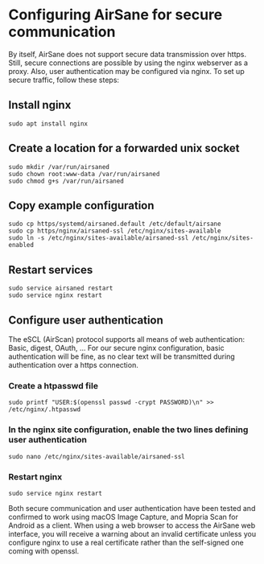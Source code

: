 # Configuring AirSane for secure communication 
By itself, AirSane does not support secure data transmission over https. 
Still, secure connections are possible by using the nginx webserver as a proxy. Also, user authentication may be configured via nginx.
To set up secure traffic, follow these steps:
## Install nginx
```sudo apt install nginx```
## Create a location for a forwarded unix socket
```
sudo mkdir /var/run/airsaned
sudo chown root:www-data /var/run/airsaned
sudo chmod g+s /var/run/airsaned
```
## Copy example configuration
```
sudo cp https/systemd/airsaned.default /etc/default/airsane
sudo cp https/nginx/airsaned-ssl /etc/nginx/sites-available
sudo ln -s /etc/nginx/sites-available/airsaned-ssl /etc/nginx/sites-enabled
```
## Restart services
```
sudo service airsaned restart
sudo service nginx restart
```
## Configure user authentication
The eSCL (AirScan) protocol supports all means of web authentication: Basic, digest, OAuth, ...
For our secure nginx configuration, basic authentication will be fine, as no clear text will be transmitted during authentication over
a https connection.
### Create a htpasswd file
```sudo printf "USER:$(openssl passwd -crypt PASSWORD)\n" >> /etc/nginx/.htpasswd```
### In the nginx site configuration, enable the two lines defining user authentication
```sudo nano /etc/nginx/sites-available/airsaned-ssl```
### Restart nginx
```sudo service nginx restart```

Both secure communication and user authentication have been tested and confirmed to work
using macOS Image Capture, and Mopria Scan for Android as a client.
When using a web browser to access the AirSane web interface, you will receive a warning
about an invalid certificate unless you configure nginx to use a real certificate rather
than the self-signed one coming with openssl.

  
